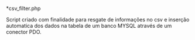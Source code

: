 *csv_filter.php

Script criado com finalidade para resgate de informações no csv e inserção automatica dos dados na tabela de um banco MYSQL através de um conector PDO.
